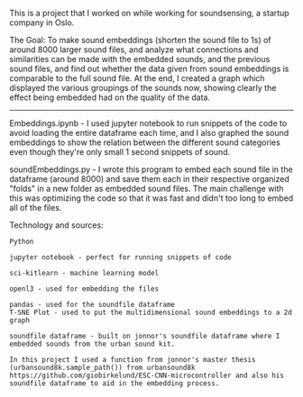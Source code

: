This is a project that I worked on while working for soundsensing, a startup company in Oslo.

The Goal:
  To make sound embeddings (shorten the sound file to 1s) of around 8000 larger sound files, and analyze what connections and similarities can be made with the embedded sounds, and the previous sound files, and find out whether the data given from sound embeddings is comparable to the full sound file. At the end, I created a graph which displayed the various groupings of the sounds now, showing clearly the effect being embedded had on the quality of the data.
  __________________________________________________________________________________________________________________
  Embeddings.ipynb - I used jupyter notebook to run snippets of the code to avoid loading the entire dataframe each time, and I also graphed the sound embeddings to show the relation between the different sound categories even though they're only small 1 second snippets of sound.
  
  soundEmbeddings.py - I wrote this program to embed each sound file in the dataframe (around 8000) and save them each in their respective organized "folds" in a new folder as embedded sound files. The main challenge with this was optimizing the code so that it was fast and didn't too long to embed all of the files.
  
  
  
Technology and sources:

    Python
  
    jupyter notebook - perfect for running snippets of code
    
    sci-kitlearn - machine learning model
    
    openl3 - used for embedding the files
    
    pandas - used for the soundfile dataframe
    T-SNE Plot - used to put the multidimensional sound embeddings to a 2d graph
    
    soundfile dataframe - built on jonnor's soundfile dataframe where I embedded sounds from the urban sound kit.
    
    In this project I used a function from jonnor's master thesis (urbansound8k.sample_path()) from urbansound8k https://github.com/giobirkelund/ESC-CNN-microcontroller and also his soundfile dataframe to aid in the embedding process.
